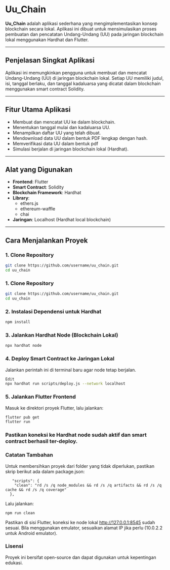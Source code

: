 # Uu_Chain

**Uu_Chain** adalah aplikasi sederhana yang mengimplementasikan konsep blockchain secara lokal. Aplikasi ini dibuat untuk mensimulasikan proses pembuatan dan pencatatan Undang-Undang (UU) pada jaringan blockchain lokal menggunakan Hardhat dan Flutter.

---

## Penjelasan Singkat Aplikasi

Aplikasi ini memungkinkan pengguna untuk membuat dan mencatat Undang-Undang (UU) di jaringan blockchain lokal. Setiap UU memiliki judul, isi, tanggal berlaku, dan tanggal kadaluarsa yang dicatat dalam blockchain menggunakan smart contract Solidity.

---

## Fitur Utama Aplikasi

- Membuat dan mencatat UU ke dalam blockchain.
- Menentukan tanggal mulai dan kadaluarsa UU.
- Menampilkan daftar UU yang telah dibuat.
- Mendownload data UU dalam bentuk PDF lengkap dengan hash.
- Memverifikasi data UU dalam bentuk pdf
- Simulasi berjalan di jaringan blockchain lokal (Hardhat).

---

## Alat yang Digunakan

- **Frontend**: Flutter
- **Smart Contract**: Solidity
- **Blockchain Framework**: Hardhat
- **Library**:
  - ethers.js
  - ethereum-waffle
  - chai
- **Jaringan**: Localhost (Hardhat local blockchain)

---

## Cara Menjalankan Proyek

### 1. Clone Repository
```bash
git clone https://github.com/username/uu_chain.git
cd uu_chain
```
### 1. Clone Repository
```bash
git clone https://github.com/username/uu_chain.git
cd uu_chain
```
### 2. Instalasi Dependensi untuk Hardhat
```bash
npm install
```
### 3. Jalankan Hardhat Node (Blockchain Lokal)
```bash
npx hardhat node
```
### 4. Deploy Smart Contract ke Jaringan Lokal
Jalankan perintah ini di terminal baru agar node tetap berjalan.
```bash
Edit
npx hardhat run scripts/deploy.js --network localhost
```
### 5. Jalankan Flutter Frontend
Masuk ke direktori proyek Flutter, lalu jalankan:
```bash
flutter pub get
flutter run
```
### Pastikan koneksi ke Hardhat node sudah aktif dan smart contract berhasil ter-deploy.

### Catatan Tambahan
Untuk membersihkan proyek dari folder yang tidak diperlukan, pastikan skrip berikut ada dalam package.json:
```
   "scripts": {
    "clean": "rd /s /q node_modules && rd /s /q artifacts && rd /s /q cache && rd /s /q coverage"
  },
```
Lalu jalankan:

```
npm run clean
```
Pastikan di sisi Flutter, koneksi ke node lokal http://127.0.0.1:8545 sudah sesuai. Bila menggunakan emulator, sesuaikan alamat IP jika perlu (10.0.2.2 untuk Android emulator).

### Lisensi
Proyek ini bersifat open-source dan dapat digunakan untuk kepentingan edukasi.

